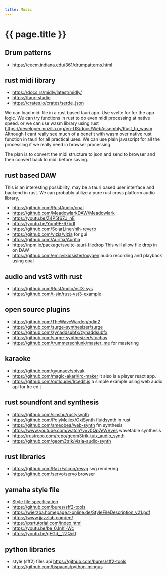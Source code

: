 ```yaml
---
title: Music
---
```


# {{ page.title }}


## Drum patterns
* <https://cecm.indiana.edu/361/drumpatterns.html>


## rust midi library
* <https://docs.rs/midly/latest/midly/>
* <https://tauri.studio>
* <https://crates.io/crates/serde_json>

We can load midi file in a rust based tauri app. Use svelte for for the app logic.
We can try functions in rust to do even midi processing at native speed.
or we can use wasm library using rust <https://developer.mozilla.org/en-US/docs/WebAssembly/Rust_to_wasm>. Although I cant really see much of a benefit with wasm over native rust function in tauri for all practical uses. We can use plain javascript for all the processing if we really need
in browser processing.

The plan is to convert the midi structure to json and send to browser and then convert back to midi
before saving.

## rust based DAW
This is an interesting possibility, may be a tauri based user interface and backend in rust.
We can probably utilize a pure rust cross platform audio library,
* <https://github.com/RustAudio/cpal>
* <https://github.com/MeadowlarkDAW/Meadowlark>
* <https://youtu.be/Z4P5f6ZJ_nE>
* <https://youtu.be/Yom9E-67bdI>
* <https://github.com/SolarLiner/nih-reverb>
* <https://github.com/vizia/vizia> for gui
* <https://github.com/Auritia/Auritia>
* <https://npm.io/package/svelte-tauri-filedrop> This will allow file drop in on DAW
* <https://github.com/emilyskidsister/oxygen> audio recording and playback using cpal

## audio and vst3 with rust
* <https://github.com/RustAudio/vst3-sys>
* <https://github.com/t-sin/rust-vst3-example>

## open source plugins
* <https://github.com/TheWaveWarden/odin2>
* <https://github.com/surge-synthesizer/surge>
* <https://github.com/zynaddsubfx/zynaddsubfx>
* <https://github.com/surge-synthesizer/stochas>
* <https://github.com/trummerschlunk/master_me> for mastering

## karaoke
* <https://github.com/gyunaev/spivak>
* <https://github.com/magic-akari/lrc-maker> it also is a player react app.
* <https://github.com/outloudvi/lrcedit.js> a simple example using 
web audio api for lrc edit 


## rust soundfont and synthesis
* <https://github.com/sinshu/rustysynth>
* <https://github.com/PolyMeilex/OxiSynth> fluidsynth in rust
* <https://github.com/ameobea/web-synth> fm synthesis
* <https://www.youtube.com/watch?v=v0Qp7eWVyes> wavetable synthesis
* <https://rustrepo.com/repo/geom3trik-tuix_audio_synth>
* <https://github.com/geom3trik/vizia-audio-synth>


## rust libraries
* <https://github.com/RazrFalcon/resvg> svg rendering
* <https://github.com/servo/servo> browser


## yamaha style file

* [Style file specification](../files/StyleFileDescription_v21.pdf)
* <https://github.com/bures/sff2-tools>
* <https://wierzba.homepage.t-online.de/StyleFileDescription_v21.pdf>
* <https://www.jjazzlab.com/en/>
* <https://psrtutorial.com/index.html>
* <https://youtu.be/be_0JnhI-Wc>
* <https://youtu.be/gEGd__2ZQc0>

## python libraries
* style (sff2) files api <https://github.com/bures/sff2-tools>
* <https://github.com/bspaans/python-mingus>

